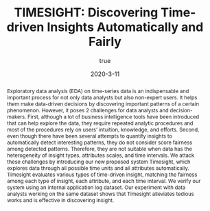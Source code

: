 ---
title: 'TIMESIGHT: Discovering Time-driven Insights Automatically and Fairly'
abstract: 'Exploratory data analysis (EDA) on time-series data is an indispensable and important process for not only data analysts but also non-expert users. It helps them make data-driven decisions by discovering important patterns of a certain phenomenon. However, it poses 2 challenges for data analysts and decision-makers. First, although a lot of business intelligence tools have been introduced that can help explore the data, they require repeated analytic procedures and most of the procedures rely on users’ intuition, knowledge, and efforts. Second, even though there have been several attempts to quantify insights to automatically detect interesting patterns, they do not consider score fairness among detected patterns. Therefore, they are not suitable when data has the heterogeneity of insight types, attributes scales, and time intervals. We attack these challenges by introducing our new proposed system Timesight, which explores data through all possible time units and all attributes automatically. Timesight evaluates various types of time-driven insight, matching the fairness among each type of insight, each attribute, and each time interval. We verify our system using an internal application log dataset. Our experiment with data analysts working on the same dataset shows that Timesight alleviates tedious works and is effective in discovering insight.'
coverImage: '/assets/blog/dynamic-routing/cover.jpg'
date: '2020-3-11'
author:
  name: Yohan Bae, Suyeong Lee, and Yeonghun Nam
ogImage:
  url: '/assets/blog/dynamic-routing/cover.jpg'
url: https://easychair.org/publications/preprint/vNgt
---